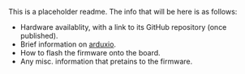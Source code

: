 This is a placeholder readme. The info that will be here is as follows:
- Hardware availablity, with a link to its GitHub repository (once published).
- Brief information on [arduxio](https://github.com/arduxio/ardux).
- How to flash the firmware onto the board.
- Any misc. information that pretains to the firmware.
